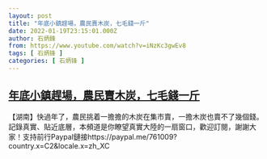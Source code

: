 ```yaml
---
layout: post
title: "年底小鎮趕場，農民賣木炭，七毛錢一斤"
date: 2022-01-19T23:15:01.000Z
author: 石炳鋒
from: https://www.youtube.com/watch?v=iNzKc3gwEv8
tags: [ 石炳锋 ]
categories: [ 石炳锋 ]
---
```

<!--1642634101000-->
[年底小鎮趕場，農民賣木炭，七毛錢一斤](https://www.youtube.com/watch?v=iNzKc3gwEv8)
------

<div>
【湖南】快過年了，農民挑着一擔擔的木炭在集市賣，一擔木炭也賣不了幾個錢。記錄真實、貼近底層，本頻道是你瞭望真實大陸的一扇窗口，歡迎訂閱，謝謝大家！支持前行Paypal鏈接https://paypal.me/761009?country.x=C2&locale.x=zh_XC
</div>
